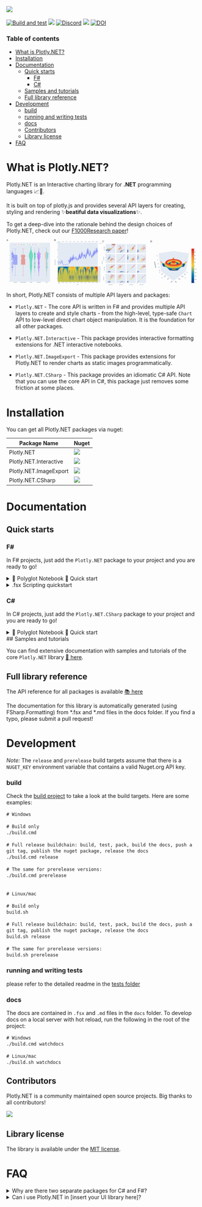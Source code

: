 
![](docs/img/logo_title.svg)

[![Build and test](https://github.com/plotly/Plotly.NET/actions/workflows/build-and-test.yml/badge.svg)](https://github.com/plotly/Plotly.NET/actions/workflows/build-and-test.yml)
[![](https://img.shields.io/nuget/vpre/Plotly.NET)](https://www.nuget.org/packages/Plotly.NET/)
[![Discord](https://img.shields.io/discord/836161044501889064?color=purple&label=Join%20our%20Discord%21&logo=discord&logoColor=white)](https://discord.gg/k3kUtFY8DB)
![](https://img.shields.io/badge/supported%20plotly.js%20version-2.18.1-blue)
[![DOI](https://img.shields.io/badge/DOI-10.12688%2Ff1000research.123971.1-brightgreen)](https://doi.org/10.12688/f1000research.123971.1)

### Table of contents 

- [What is Plotly.NET?](#what-is-plotlynet)
- [Installation](#installation)
- [Documentation](#documentation)
  - [Quick starts](#quick-starts)
    - [F#](#f)
    - [C#](#c)
  - [Samples and tutorials](#samples-and-tutorials)
  - [Full library reference](#full-library-reference)
- [Development](#development)
    - [build](#build)
    - [running and writing tests](#running-and-writing-tests)
    - [docs](#docs)
  - [Contributors](#contributors)
  - [Library license](#library-license)
- [FAQ](#faq)

# What is Plotly.NET?

Plotly.NET is an Interactive charting library for **.NET** programming languages 📈🚀. 

It is built on top of plotly.js and provides several API layers for creating, styling and rendering ✨**beatiful data visualizations**✨.

To get a deep-dive into the rationale behind the design choices of Plotly.NET, check out our [F1000Research paper](https://doi.org/10.12688/f1000research.123971.1)!

![](docs/img/showcase.gif)

In short, Plotly.NET consists of multiple API layers and packages: 

- `Plotly.NET` - The core API is written in F# and provides multiple API layers to create and style charts - from the high-level, type-safe `Chart` API to low-level direct chart object manipulation. It is the foundation for all other packages.

- `Plotly.NET.Interactive` - This package provides interactive formatting extensions for .NET interactive notebooks.

- `Plotly.NET.ImageExport` - This package provides extensions for Plotly.NET to render charts as static images programmatically.

- `Plotly.NET.CSharp` - This package provides an idiomatic C# API. Note that you can use the core API in C#, this package just removes some friction at some places.
# Installation

You can get all Plotly.NET packages via nuget:

| Package Name| Nuget |
|---|---|
| Plotly.NET | [![](https://img.shields.io/nuget/vpre/Plotly.NET)](https://www.nuget.org/packages/Plotly.NET/) |
| Plotly.NET.Interactive | [![](https://img.shields.io/nuget/vpre/Plotly.NET.Interactive)](https://www.nuget.org/packages/Plotly.NET.Interactive/) |
| Plotly.NET.ImageExport | [![](https://img.shields.io/nuget/vpre/Plotly.NET.ImageExport)](https://www.nuget.org/packages/Plotly.NET.ImageExport/) |
| Plotly.NET.CSharp | [![](https://img.shields.io/nuget/vpre/Plotly.NET.CSharp)](https://www.nuget.org/packages/Plotly.NET.CSharp/) |

# Documentation

## Quick starts

### F#

In F# projects, just add the `Plotly.NET` package to your project and you are ready to go!

<details>
<summary> 📖 Polyglot Notebook 📖 Quick start</summary>

<br>

To enable Plotly.NET in a polyglot notebook, reference the `Plotly.NET.Interactive` package:

```fsharp
#r "nuget: Plotly.NET.Interactive"
```

To display a chart, just end a F# cell with it:

```fsharp
open Plotly.NET

Chart.Point(
    x = [0 .. 10],
    y = [0 .. 10]
)
|> Chart.withTitle "Hello World!"
```
![notebook quichstart in F#](docs/img/notebook_quickstart_fsharp.png)


</details>

<details>
<summary> .fsx Scripting quickstart</summary>

To enable Plotly.NET in a .fsx script, reference the `Plotly.NET` package:

```fsharp
#r "nuget: Plotly.NET"
```

To display a chart in your browser, use the `Chart.show` function:

```fsharp
open Plotly.NET

Chart.Point(
    x = [0 .. 10],
    y = [0 .. 10]
)
|> Chart.withTitle "Hello World!"
|> Chart.show
```

</details>

### C#

In C# projects, just add the `Plotly.NET.CSharp` package to your project and you are ready to go!

<details>
<summary> 📖 Polyglot Notebook 📖 Quick start</summary>

<br>

To enable Plotly.NET in a polyglot notebook for C#, reference the `Plotly.NET.Interactive` and `Plotly.NET.CSharp` packages:

```csharp
#r "nuget: Plotly.NET.Interactive"
#r "nuget: Plotly.NET.CSharp"
```

To display a chart, just end a C# cell with it:

```csharp
using Plotly.NET.CSharp;

Chart.Point<int, int, string>(
    x: Enumerable.Range(0,11),
    y: Enumerable.Range(0,11)
)
```
![notebook quichstart in C#](docs/img/notebook_quickstart_csharp.png)
</details>
## Samples and tutorials

You can find extensive documentation with samples and tutorials of the core `Plotly.NET` library [📖 here](http://plotly.github.io/Plotly.NET/).

## Full library reference

The API reference for all packages is available [📚 here](http://plotly.github.io/Plotly.NET/reference/index.html)

The documentation for this library is automatically generated (using FSharp.Formatting) from *.fsx and *.md files in the docs folder. If you find a typo, please submit a pull request!

# Development

_Note:_ The `release` and `prerelease` build targets assume that there is a `NUGET_KEY` environment variable that contains a valid Nuget.org API key.

### build

Check the [build project](https://github.com/plotly/Plotly.NET/blob/dev/build) to take a look at the  build targets. Here are some examples:

```shell
# Windows

# Build only
./build.cmd

# Full release buildchain: build, test, pack, build the docs, push a git tag, publish the nuget package, release the docs
./build.cmd release

# The same for prerelease versions:
./build.cmd prerelease


# Linux/mac

# Build only
build.sh

# Full release buildchain: build, test, pack, build the docs, push a git tag, publísh the nuget package, release the docs
build.sh release

# The same for prerelease versions:
build.sh prerelease

```

### running and writing tests

please refer to the detailed readme in the [tests folder](./tests/README.md)

### docs

The docs are contained in `.fsx` and `.md` files in the `docs` folder. To develop docs on a local server with hot reload, run the following in the root of the project:

```shell
# Windows
./build.cmd watchdocs

# Linux/mac
./build.sh watchdocs
```

## Contributors 

Plotly.NET is a community maintained open source projects. Big thanks to all contributors!

<a href="https://github.com/plotly/Plotly.NET/graphs/contributors">
  <img src="https://contrib.rocks/image?repo=plotly/Plotly.NET" />
</a>

## Library license

The library is available under the [MIT license](https://github.com/plotly/Plotly.NET/blob/dev/LICENSE).

# FAQ

<details>
<summary>Why are there two separate packages for C# and F#?</summary>

<br>

These packages are not separate, Plotly.NET.CSharp is built **on top** of Plotly.NET.

`Plotly.NET` (written in F#) is the main project. It is designed with interoperability in mind, and it is possible to use it from C#.

Over the years, some friction between F# and C# have surfaced that cannot be overcome in the F# codebase. For more info, take a look at this issue where we discuss the topic: https://github.com/plotly/Plotly.NET/issues/285

The `Plotly.NET.CSharp` package (written in C#, using the F# API internally) is a thin wrapper around the core API. It is not necessary to use it, but it can make the API more idiomatic and ergonomic for C# users.
</details>

<details>
<summary>Can i use Plotly.NET in [insert your UI library here]?</summary>

<br>

It depends. Plotly.NET creates JSON for consumption by the plotly.js library. The actual rendering is done by plotly.js, in an environment where javascript can be run. 

This means that your UI libs needs some way of displaying html and executing javascript to be compatible with Plotly.NET. That is true for most UI libs though, [here for example is a POC for Blazor](). 

For Windows Forms and WPF you could use a WebView control to display the charts.

You could also use Plotly.NET.ImageExport in your backend to create static images of your charts and serve those in your UI.
</details>